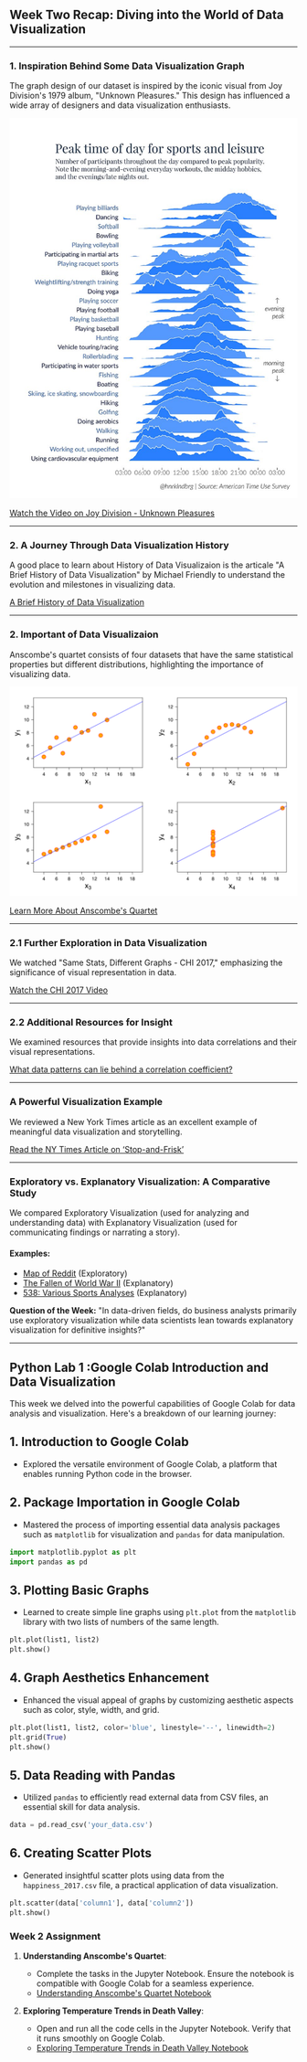 ## Week Two Recap: Diving into the World of Data Visualization

---

### 1. Inspiration Behind Some Data Visualization Graph
The graph design of our dataset is inspired by the iconic visual from Joy Division's 1979 album, "Unknown Pleasures." This design has influenced a wide array of designers and data visualization enthusiasts.

![Joy Plot Inspired Design](media/joy-plot%201.jpg)


[Watch the Video on Joy Division - Unknown Pleasures](https://www.youtube.com/embed/oo7lt0lLOvg?start=436&amp;feature=oembed)

---

### 2. A Journey Through Data Visualization History
A good place to learn about History of Data Visualizaion is the articale  "A Brief History of Data Visualization" by Michael Friendly to understand the evolution and milestones in visualizing data.

[A Brief History of Data Visualization](A_Brief_History_of_Data_Visualization-2.pdf)

---

### 2. Important of Data Visualizaion
Anscombe's quartet consists of four datasets that have the same statistical properties but different distributions, highlighting the importance of visualizing data.

![Anscombe's Quartet](media/2560px-Anscombe's_quartet_3.svg.png)

[Learn More About Anscombe's Quartet](https://en.wikipedia.org/wiki/Anscombe%27s_quartet)

---

### 2.1 Further Exploration in Data Visualization
We watched "Same Stats, Different Graphs - CHI 2017," emphasizing the significance of visual representation in data.

[Watch the CHI 2017 Video](https://www.youtube.com/embed/DbJyPELmhJc?feature=oembed)

---

### 2.2 Additional Resources for Insight
 We examined resources that provide insights into data correlations and their visual representations.

[What data patterns can lie behind a correlation coefficient?](what-correlations-look-like.pdf)


---

### A Powerful Visualization Example
We reviewed a New York Times article as an excellent example of meaningful data visualization and storytelling. 

[Read the NY Times Article on ‘Stop-and-Frisk’](https://www.nytimes.com/interactive/2014/09/19/nyregion/stop-and-frisk-is-all-but-gone-from-new-york.html?_r=0)

---

### Exploratory vs. Explanatory Visualization: A Comparative Study
We compared Exploratory Visualization (used for analyzing and understanding data) with Explanatory Visualization (used for communicating findings or narrating a story).

#### Examples:
- [Map of Reddit](https://anvaka.github.io/map-of-reddit/?x=19992.255291973044&y=21168.629572051443&z=6703.234703310886&v=2) (Exploratory)
- [The Fallen of World War II](http://www.fallen.io/ww2/) (Explanatory)
- [538: Various Sports Analyses](http://fivethirtyeight.com/) (Explanatory)

**Question of the Week:**
"In data-driven fields, do business analysts primarily use exploratory visualization while data scientists lean towards explanatory visualization for definitive insights?"

---

## Python Lab 1 :Google Colab Introduction and Data Visualization



This week we delved into the powerful capabilities of Google Colab for data analysis and visualization. Here's a breakdown of our learning journey:

## 1. Introduction to Google Colab
   - Explored the versatile environment of Google Colab, a platform that enables running Python code in the browser.

## 2. Package Importation in Google Colab
   - Mastered the process of importing essential data analysis packages such as `matplotlib` for visualization and `pandas` for data manipulation.
   ```python
   import matplotlib.pyplot as plt
   import pandas as pd
   ```

## 3. Plotting Basic Graphs
   - Learned to create simple line graphs using `plt.plot` from the `matplotlib` library with two lists of numbers of the same length.
   ```python
   plt.plot(list1, list2)
   plt.show()
   ```

## 4. Graph Aesthetics Enhancement
   - Enhanced the visual appeal of graphs by customizing aesthetic aspects such as color, style, width, and grid.
   ```python
   plt.plot(list1, list2, color='blue', linestyle='--', linewidth=2)
   plt.grid(True)
   plt.show()
   ```

## 5. Data Reading with Pandas
   - Utilized `pandas` to efficiently read external data from CSV files, an essential skill for data analysis.
   ```python
   data = pd.read_csv('your_data.csv')
   ```

## 6. Creating Scatter Plots
   - Generated insightful scatter plots using data from the `happiness_2017.csv` file, a practical application of data visualization.
   ```python
   plt.scatter(data['column1'], data['column2'])
   plt.show()
   ```


### Week 2 Assignment

1. **Understanding Anscombe's Quartet**:
   - Complete the tasks in the Jupyter Notebook. Ensure the notebook is compatible with Google Colab for a seamless experience.
   - [Understanding Anscombe's Quartet Notebook](Understanding_Anscombe's_Quartet.ipynb)

2. **Exploring Temperature Trends in Death Valley**:
   - Open and run all the code cells in the Jupyter Notebook. Verify that it runs smoothly on Google Colab.
   - [Exploring Temperature Trends in Death Valley Notebook](W2_Matplot_plot.ipynb)


